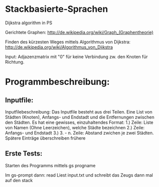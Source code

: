 Stackbasierte-Sprachen
======================

Dijkstra algorithm in PS

Gerichtete Graphen:
http://de.wikipedia.org/wiki/Graph_(Graphentheorie)

Finden des kürzesten Weges mittels Algorithmus von Dijkstra:
http://de.wikipedia.org/wiki/Algorithmus_von_Dijkstra

Input: Adjazenzmatrix mit "0" für keine Verbindung zw. den Knoten für Richtung.


Programmbeschreibung:
=====================
Inputfile:
----------
Inputfilebeschreibung:
Das Inputfile besteht aus drei Teilen. Eine List von Städten (Knoten), Anfangs- und Endstadt und die Entfernungen zwischen den Städten.
Es hat eine gewisses, einzuhaltendes Format:
1.) Zeile: Liste von Namen (Ohne Leerzeichen), welche Städte bezeichnen
2.) Zeile: Anfangs- und Endstadt
3.) 3. - n. Zeile: Abstand zwichen je zwei Städten. Spätere Einträge überschreiben frühere

Erste Tests:
------------
Starten des Programms mittels
gs progname

Im gs-prompt dann: read 
	Liest input.txt und schreibt das Zeugs dann mal auf den stack


